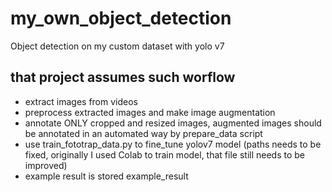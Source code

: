 # my_own_object_detection
Object detection on my custom dataset with yolo v7
## that project assumes such worflow
- extract images from videos
- preprocess extracted images and make image augmentation
- annotate ONLY cropped and resized images, augmented images should be annotated in an automated way by prepare_data script
- use train_fototrap_data.py to fine_tune yolov7 model (paths needs to be fixed, originally I used Colab to train model, that file still needs to be improved)
- example result is stored example_result

